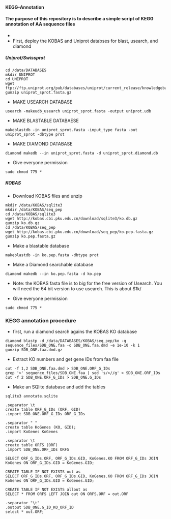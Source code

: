 #### KEGG-Annotation
#### The purpose of this repository is to describe a simple script of KEGG annotation of AA sequence files
-
- First, deploy the KOBAS and Uniprot databses for blast, usearch, and diamond

##### Uniprot/Swissprot

```
cd /data/DATABASES
mkdir UNIPROT
cd UNIPROT
wget ftp://ftp.uniprot.org/pub/databases/uniprot/current_release/knowledgebase/complete/uniprot_sprot.fasta.gz
gunzip uniprot_sprot.fasta.gz
```

- MAKE USEARCH DATABASE
```
usearch -makeudb_usearch uniprot_sprot.fasta -output uniprot.udb
```
- MAKE BLASTABLE DATABAESE
```
makeblastdb -in uniprot_sprot.fasta -input_type fasta -out uniprot_sprot -dbtype prot
```
- MAKE DIAMOND DATABASE
```
diamond makedb --in uniprot_sprot.fasta -d uniprot_sprot.diamond.db
```
- Give everyone permission
```
sudo chmod 775 *
```

##### KOBAS

- Download KOBAS files and unzip
```
mkdir /data/KOBAS/sqlite3
mkdir /data/KOBAS/seq_pep
cd /data/KOBAS/sqlite3
wget http://kobas.cbi.pku.edu.cn/download/sqlite3/ko.db.gz
gunzip ko.db.gz
cd /data/KOBAS/seq_pep
wget http://kobas.cbi.pku.edu.cn/download/seq_pep/ko.pep.fasta.gz
gunzip ko.pep.fasta.gz
```
- Make a blastable database
```
makeblastdb -in ko.pep.fasta -dbtype prot
```
- Make a Diamond searchable database
```
diamond makedb --in ko.pep.fasta -d ko.pep
```

- Note: the KOBAS fasta file is to big for the free version of Usearch. You will need the 64 bit version to use usearch.  This is about $1k/

- Give everyone permission
```
sudo chmod 775 *
```


### KEGG annotation procedure

- first, run a diamond search agains the KOBAS KO database

```
diamond blastp -d /data/DATABASES/KOBAS/seq_pep/ko -q sequence_files/SDB_ONE.faa -o SDB_ONE.faa.dmd -e 1e-10 -k 1
gunzip SDB_ONE.faa.dmd.gz
```

- Extract KO numbers and get gene IDs from faa file
```
cut -f 1,2 SDB_ONE.faa.dmd > SDB_ONE.ORF_G_IDs
grep '>' sequence_files/SDB_ONE.faa | sed 's/>//g' > SDB_ONE.ORF_IDs
cut -f 2 SDB_ONE.ORF_G_IDs > SDB_ONE.G_IDs
```

- Make an SQlite database and add the tables
```
sqlite3 annotate.sqlite

.separator \t
create table ORF_G_IDs (ORF, GID)
.import SDB_ONE.ORF_G_IDs ORF_G_IDs

.separator " "
create table KoGenes (KO, GID);
.import KoGenes KoGenes

.separator \t
create table ORFS (ORF)
.import SDB_ONE.ORF_IDs ORFS

SELECT ORF_G_IDs.ORF, ORF_G_IDs.GID, KoGenes.KO FROM ORF_G_IDs JOIN KoGenes ON ORF_G_IDs.GID = KoGenes.GID;

CREATE TABLE IF NOT EXISTS out as
SELECT ORF_G_IDs.ORF, ORF_G_IDs.GID, KoGenes.KO FROM ORF_G_IDs JOIN KoGenes ON ORF_G_IDs.GID = KoGenes.GID;
   
CREATE TABLE IF NOT EXISTS allout as
SELECT * FROM ORFS LEFT JOIN out ON ORFS.ORF = out.ORF

.separator "\t"
.output SDB_ONE.G_ID_KO_ORF_ID
select * out.ORF;

```



